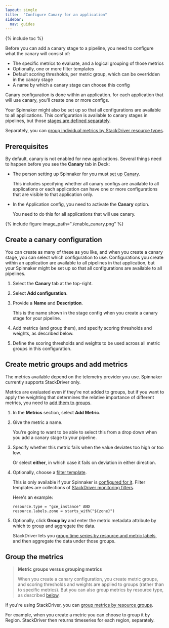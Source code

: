 ```yaml
---
layout: single
title:  "Configure Canary for an application"
sidebar:
  nav: guides
---
```


{% include toc %}

Before you can add a canary stage to a pipeline, you need to configure what the
canary will consist of:

* The specific metrics to evaluate, and a logical grouping of those metrics
* Optionally, one or more filter templates
* Default scoring thresholds, per metric group, which can be overridden in the
canary stage
* A name by which a canary stage can choose this config

Canary configuration is done within an application. for each application that will
use canary, you'll create one or more configs.

Your Spinnaker might also be set up so that all
configurations are available to all applications. This configuration is available
to canary stages in pipelines, but those [stages are defined
separately](guides/user/canary/stage/).

<!---
TODO: figure out why this is done and how it's used
--->
Separately, you can [group individual metrics by StackDriver resource types](#group_the_metrics).

## Prerequisites

By default, canary is not enabled for new applications. Several things need to
happen before you see the __Canary__ tab in Deck:

* The person setting up Spinnaker for you must [set up Canary](/setup/canary/).

  This includes specifying whether all canary configs are available to all
  applications or each application can have one or more configurations that are
  visible to that application only.

* In the Application config, you need to activate the __Canary__ option.

  You need to do this for all applications that will use canary.

{%
 include
 figure
 image_path="./enable_canary.png"
%}

## Create a canary configuration

You can create as many of these as you like, and when you create a canary stage,
you can select which configuration to use. Configurations you create within an
application are available to all pipelines in that application, but your
Spinnaker might be set up so that all configurations are available to all
pipelines.

1. Select the __Canary__ tab at the top-right.

1. Select __Add configuration__.

1. Provide a __Name__ and __Description__.

   This is the name shown in the stage config when you create a canary stage for your
   pipeline.

1. Add metrics (and group them), and specify scoring thresholds and weights, as
described below.

1. Define the scoring thresholds and weights to be used across all metric groups
in this configuration.

## Create metric groups and add metrics

The metrics available depend on the telemetry provider you use. Spinnaker
currently supports StackDriver only.

Metrics are evaluated even if they're not added to groups, but if you want to
apply the weighting that determines the relative importance of different metrics,
you need to [add them to groups](#group_metrics).

1. In the __Metrics__ section, select __Add Metric__.

1. Give the metric a name.

   You're going to want to be able to select this from a drop down when you add
   a canary stage to your pipeline.

1. Specify whether this metric fails when the value deviates too high or too low.

   Or select __either__, in which case it fails on deviation in either direction.

1. Optionally, choose a [filter
template](/guides/user/canary/config/filter_templates/).

   This is only available  if your Spinnaker is [configured for it](). Filter
   templates are collections of [StackDriver monitoring
   filters](https://cloud.google.com/monitoring/api/v3/filters).

   Here's an example:

   ```
   resource.type = "gce_instance" AND
   resource.labels.zone = starts_with("${zone}")
   ```
1. Optionally, click __Group by__ and enter the metric metadata attribute by
which to group and aggregate the data.

    StackDriver lets you [group time series by resource and metric labels](), and
    then aggregate the data under those groups.


## Group the metrics

> __Metric groups versus grouping metrics__
>
> When you create a canary configuration, you create metric groups, and scoring
> thresholds and weights are applied to groups (rather than to specific metrics).
> But you can also group metrics by resource type, as described [below](##group_the_metrics).

If you're using StackDriver, you can
[group metrics by resource groups](https://cloud.google.com/monitoring/groups/).

For example, when you create a metric you can choose to group it by Region.
StackDriver then returns timeseries for each region, separately.
